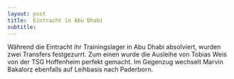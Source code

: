 ```yaml
---
layout: post
title:  Eintracht in Abu Dhabi
subtitle:  
---
```


Während die Eintracht ihr Trainingslager in Abu Dhabi absolviert, wurden zwei Transfers festgezurrt. Zum einen wurde die Ausleihe von Tobias Weis von der TSG Hoffenheim perfekt gemacht. Im Gegenzug wechselt Marvin Bakalorz ebenfalls auf Leihbasis nach Paderborn.


